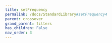 ```yaml
---
title: setFrequency
permalink: /docs/StandardLibrary#setFrequency4
parent: crossover
grand_parent: filters
has_children: False
nav_order: 3
---
```

